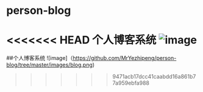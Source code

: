 # person-blog
<<<<<<< HEAD
个人博客系统
![image](https://github.com/MrYezhipeng/person-blog/tree/master/images/blog.png)
=======
##个人博客系统
![image]（https://github.com/MrYezhipeng/person-blog/tree/master/images/blog.png)
>>>>>>> 9471acb17dcc41caabdd16a861b77a959ebfa988
